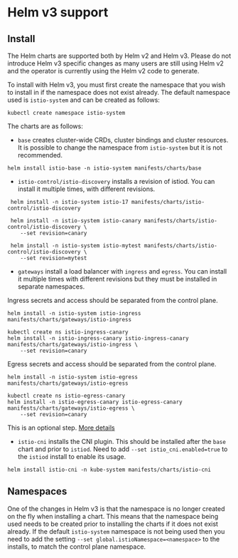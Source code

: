 # Helm v3 support

## Install

The Helm charts are supported both by Helm v2 and Helm v3. Please do not introduce Helm v3 specific changes as many
users are still using Helm v2 and the operator is currently using the Helm v2 code to generate.

To install with Helm v3, you must first create the namespace that you wish to install in if the namespace does not exist
already. The default namespace used is `istio-system` and can be created as follows:

```console
kubectl create namespace istio-system
```

The charts are as follows:

- `base` creates cluster-wide CRDs, cluster bindings and cluster resources. It is possible to change the namespace
  from `istio-system` but it is not recommended.

```console
helm install istio-base -n istio-system manifests/charts/base
```

- `istio-control/istio-discovery` installs a revision of istiod. You can install it multiple times, with different
  revisions.

```console
 helm install -n istio-system istio-17 manifests/charts/istio-control/istio-discovery

 helm install -n istio-system istio-canary manifests/charts/istio-control/istio-discovery \
    --set revision=canary

 helm install -n istio-system istio-mytest manifests/charts/istio-control/istio-discovery \
    --set revision=mytest
```

- `gateways` install a load balancer with `ingress` and `egress`. You can install it multiple times with different
  revisions but they must be installed in separate namespaces.

Ingress secrets and access should be separated from the control plane.

```console
helm install -n istio-system istio-ingress manifests/charts/gateways/istio-ingress

kubectl create ns istio-ingress-canary
helm install -n istio-ingress-canary istio-ingress-canary manifests/charts/gateways/istio-ingress \
    --set revision=canary
```

Egress secrets and access should be separated from the control plane.

```console
helm install -n istio-system istio-egress manifests/charts/gateways/istio-egress

kubectl create ns istio-egress-canary
helm install -n istio-egress-canary istio-egress-canary manifests/charts/gateways/istio-egress \
    --set revision=canary
```

This is an optional step. [More details](install-OpenShift.md)

- `istio-cni` installs the CNI plugin. This should be installed after the `base` chart and prior to `istiod`. Need to
  add `--set istio_cni.enabled=true` to the `istiod` install to enable its usage.

```console
helm install istio-cni -n kube-system manifests/charts/istio-cni
```

## Namespaces

One of the changes in Helm v3 is that the namespace is no longer created on the fly when installing a chart. This means
that the namespace being used needs to be created prior to installing the charts if it does not exist already. If the
default `istio-system` namespace is not being used then you need to add the
setting `--set global.istioNamespace=<namespace>` to the installs, to match the control plane namespace.
